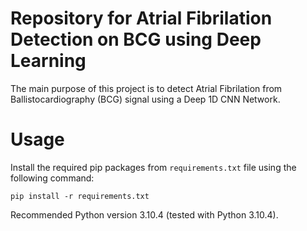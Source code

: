 # Repository for Atrial Fibrilation Detection on BCG using Deep Learning

The main purpose of this project is to detect Atrial Fibrilation from Ballistocardiography (BCG) signal using a Deep 1D CNN Network.



# Usage

Install the required pip packages from `requirements.txt` file using the following command:

```
pip install -r requirements.txt
```

Recommended Python version 3.10.4 (tested with Python 3.10.4).
